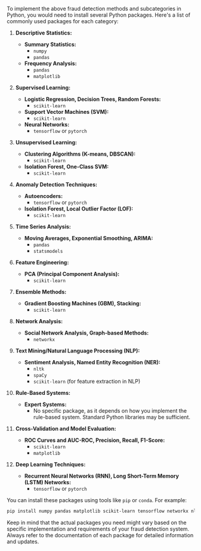 To implement the above fraud detection methods and subcategories in Python, you would need to install several Python packages. Here's a list of commonly used packages for each category:

1. **Descriptive Statistics:**
   - **Summary Statistics:**
     - `numpy`
     - `pandas`
   - **Frequency Analysis:**
     - `pandas`
     - `matplotlib`

2. **Supervised Learning:**
   - **Logistic Regression, Decision Trees, Random Forests:**
     - `scikit-learn`
   - **Support Vector Machines (SVM):**
     - `scikit-learn`
   - **Neural Networks:**
     - `tensorflow` or `pytorch`

3. **Unsupervised Learning:**
   - **Clustering Algorithms (K-means, DBSCAN):**
     - `scikit-learn`
   - **Isolation Forest, One-Class SVM:**
     - `scikit-learn`

4. **Anomaly Detection Techniques:**
   - **Autoencoders:**
     - `tensorflow` or `pytorch`
   - **Isolation Forest, Local Outlier Factor (LOF):**
     - `scikit-learn`

5. **Time Series Analysis:**
   - **Moving Averages, Exponential Smoothing, ARIMA:**
     - `pandas`
     - `statsmodels`

6. **Feature Engineering:**
   - **PCA (Principal Component Analysis):**
     - `scikit-learn`

7. **Ensemble Methods:**
   - **Gradient Boosting Machines (GBM), Stacking:**
     - `scikit-learn`

8. **Network Analysis:**
   - **Social Network Analysis, Graph-based Methods:**
     - `networkx`

9. **Text Mining/Natural Language Processing (NLP):**
   - **Sentiment Analysis, Named Entity Recognition (NER):**
     - `nltk`
     - `spaCy`
     - `scikit-learn` (for feature extraction in NLP)

10. **Rule-Based Systems:**
    - **Expert Systems:**
      - No specific package, as it depends on how you implement the rule-based system. Standard Python libraries may be sufficient.

11. **Cross-Validation and Model Evaluation:**
    - **ROC Curves and AUC-ROC, Precision, Recall, F1-Score:**
      - `scikit-learn`
      - `matplotlib`

12. **Deep Learning Techniques:**
    - **Recurrent Neural Networks (RNN), Long Short-Term Memory (LSTM) Networks:**
      - `tensorflow` or `pytorch`

You can install these packages using tools like `pip` or `conda`. For example:

```bash
pip install numpy pandas matplotlib scikit-learn tensorflow networkx nltk statsmodels
```

Keep in mind that the actual packages you need might vary based on the specific implementation and requirements of your fraud detection system. Always refer to the documentation of each package for detailed information and updates.